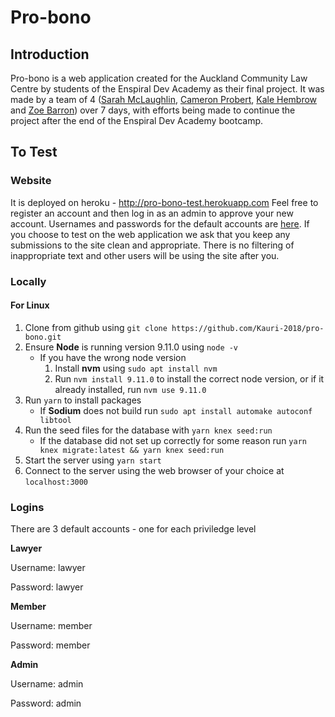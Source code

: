# Pro-bono
## Introduction
Pro-bono is a web application created for the Auckland Community Law Centre by students of the Enspiral Dev Academy as their final project. It was made by a team of 4 ([Sarah McLaughlin](https://github.com/sarah-mclaughlin), [Cameron Probert](https://github.com/CameronProbert), [Kale Hembrow](https://github.com/meakommo) and [Zoe Barron](https://github.com/Zoealexandra)) over 7 days, with efforts being made to continue the project after the end of the Enspiral Dev Academy bootcamp.

## To Test
### Website
It is deployed on heroku - http://pro-bono-test.herokuapp.com
Feel free to register an account and then log in as an admin to approve your new account. Usernames and passwords for the default accounts are [here](#Logins).
If you choose to test on the web application we ask that you keep any submissions to the site clean and appropriate. There is no filtering of inappropriate text and other users will be using the site after you.

### Locally
#### For Linux
1. Clone from github using `git clone https://github.com/Kauri-2018/pro-bono.git`
2. Ensure __Node__ is running version 9.11.0 using `node -v`
    * If you have the wrong node version
      1. Install __nvm__ using `sudo apt install nvm`
      2. Run `nvm install 9.11.0` to install the correct node version, or if it already installed, run `nvm use 9.11.0`
3. Run `yarn` to install packages
    * If __Sodium__ does not build run `sudo apt install automake autoconf libtool`
4. Run the seed files for the database with `yarn knex seed:run`
    * If the database did not set up correctly for some reason run `yarn knex migrate:latest && yarn knex seed:run`
5. Start the server using `yarn start`
6. Connect to the server using the web browser of your choice at `localhost:3000`

### Logins
There are 3 default accounts - one for each priviledge level

**Lawyer**

Username: lawyer

Password: lawyer

**Member**

Username: member

Password: member

**Admin**

Username: admin

Password: admin
